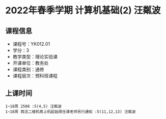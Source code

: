 # 2022年春季学期 计算机基础(2) 汪粼波






## 课程信息

- 课程号：YK012.01
- 学分：3
- 教学类型：理论实验课
- 开课单位：教务处
- 课程类别：通修
- 课程层次：预科班课程

## 上课时间

```
1~18周 2508 :5(4,5) 汪粼波
1~18周 西活二楼机房上机起始周任课老师另行通知 :5(11,12,13) 汪粼波
```

